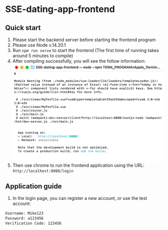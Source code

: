 # SSE-dating-app-frontend

## Quick start
1. Please start the backend server before starting the frontend program
2. Please use Node v.14.20.1
3. Run `npm run serve` to start the frontend (The first time of running takes around 5 minutes to compile)
4. After compiling successfully, you will see the follow information: 
    ![successful compile](successful_compile.png)
5. Then use chrome to run the frontend application using the URL: `http://localhost:8080/login`

## Application guide
1. In the login page, you can register a new account, or use the test account:

```
Username: Mike123
Password: a123456
Verification Code: 123456
```

